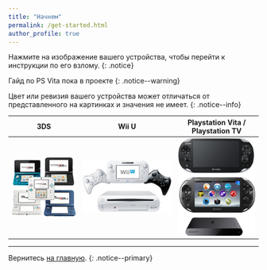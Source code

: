 ```yaml
---
title: "Начнем"
permalink: /get-started.html
author_profile: true
---
```


Нажмите на изображение вашего устройства, чтобы перейти к инструкции по его взлому. 
{: .notice}

Гайд по PS Vita пока в проекте
{: .notice--warning}

Цвет или ревизия вашего устройства может отличаться от представленного на картинках и значения не имеет.
{: .notice--info}

| 3DS | Wii U | Playstation Vita / Playstation TV |
|:-:|:-:|:-:|
| [![Nintendo 3DS](/images/3dsfamily.png)](http://3ds.customfw.xyz) | [![Wii U](/images/wiiu.png)](http://wiiu.customfw.xyz) | [![Playstation Vita](/images/vitafamily.png)]() |

___

Вернитесь [на главную](/).
{: .notice--primary}